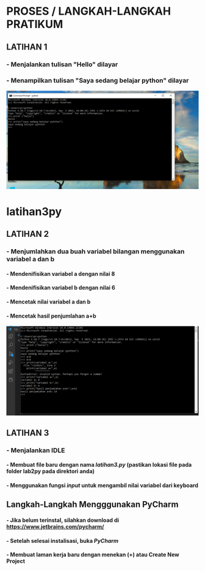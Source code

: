 
# PROSES / LANGKAH-LANGKAH PRATIKUM

## LATIHAN 1

### - Menjalankan tulisan "Hello" dilayar
### - Menampilkan tulisan "Saya sedang belajar python" dilayar

![ss1](scspit/ss1.PNG)
# latihan3py

## LATIHAN 2

### - Menjumlahkan dua buah variabel bilangan menggunakan variabel a dan b
####   - Mendenifisikan variabel a dengan nilai 8
####   - Mendenifisikan variabel b dengan nilai 6
####   - Mencetak nilai variabel a dan b 
####   - Mencetak hasil penjumlahan a+b

![ss2](scspit/ss2.PNG)
## LATIHAN 3

### - Menjalankan IDLE
####   - Membuat file baru dengan nama *latihan3.py* (pastikan lokasi file pada folder lab2py pada direktori anda)
####   - Menggunakan fungsi *input* untuk mengambil nilai variabel dari keyboard

## Langkah-Langkah Mengggunakan PyCharm

#### - Jika belum terinstal, silahkan download di https://www.jetbrains.com/pycharm/
#### - Setelah selesai instalisasi, buka *PyCharm*
#### - Membuat laman kerja baru dengan menekan (+) atau Create New Project
